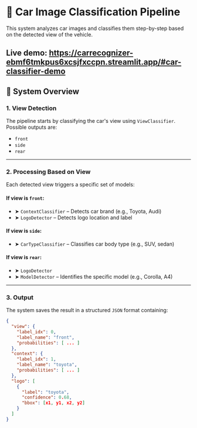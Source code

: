 # 🚗 Car Image Classification Pipeline

This system analyzes car images and classifies them step-by-step based on the detected view of the vehicle.

Live demo: https://carrecognizer-ebmf6tmkpus6xcsjfxccpn.streamlit.app/#car-classifier-demo
---

## 🧠 System Overview

### 1. View Detection

The pipeline starts by classifying the car's view using `ViewClassifier`.  
Possible outputs are:

- `front`
- `side`
- `rear`

---

### 2. Processing Based on View

Each detected view triggers a specific set of models:

#### If view is `front`:

- ➤ `ContextClassifier` – Detects car brand (e.g., Toyota, Audi)  
- ➤ `LogoDetector` – Detects logo location and label  

#### If view is `side`:

- ➤ `CarTypeClassifier` – Classifies car body type (e.g., SUV, sedan)

#### If view is `rear`:

- ➤ `LogoDetector`  
- ➤ `ModelDetector` – Identifies the specific model (e.g., Corolla, A4)

---

### 3. Output

The system saves the result in a structured `JSON` format containing:

```json
{
  "view": {
    "label_idx": 0,
    "label_name": "front",
    "probabilities": [ ... ]
  },
  "context": {
    "label_idx": 1,
    "label_name": "toyota",
    "probabilities": [ ... ]
  },
  "logo": [
    {
      "label": "toyota",
      "confidence": 0.68,
      "bbox": [x1, y1, x2, y2]
    }
  ]
}